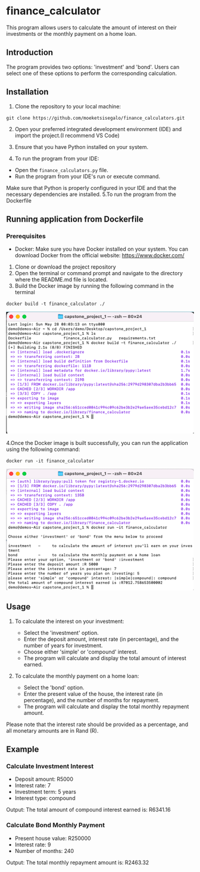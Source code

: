 # finance_calculator

This program allows users to calculate the amount of interest on their investments or the monthly payment on a home loan.

## Introduction

The program provides two options: 'investment' and 'bond'. Users can select one of these options to perform the corresponding calculation.

## Installation

1. Clone the repository to your local machine:
```
git clone https://github.com/moeketsisegalo/finance_calculators.git
```
2. Open your preferred integrated development environment (IDE) and import the project.(I recommend VS Code)

3. Ensure that you have Python installed on your system.
4. To run the program from your IDE:

* Open the `finance_calculators.py` file.
* Run the program from your IDE's run or execute command.

Make sure that Python is properly configured in your IDE and that the necessary dependencies are installed.
5.To run the program from the Dockerfile


## Running application from Dockerfile

### Prerequisites

- Docker: Make sure you have Docker installed on your system. You can download Docker from the official website: https://www.docker.com/

1. Clone or download the project repository
2. Open the terminal or command prompt and navigate to the directory where the README.md file is located.
3. Build the Docker image by running the following command in the terminal 
```
docker build -t finance_calculator ./
```

 ![Build App](Screenshots/build_app.png)


4.Once the Docker image is built successfully, you can run the application using the following command:
```
docker run -it finance_calculator
```

![Run App](Screenshots/run_app.png)



## Usage

1. To calculate the interest on your investment:
   - Select the 'investment' option.
   - Enter the deposit amount, interest rate (in percentage), and the number of years for investment.
   - Choose either 'simple' or 'compound' interest.
   - The program will calculate and display the total amount of interest earned.

2. To calculate the monthly payment on a home loan:
   - Select the 'bond' option.
   - Enter the present value of the house, the interest rate (in percentage), and the number of months for repayment.
   - The program will calculate and display the total monthly repayment amount.

Please note that the interest rate should be provided as a percentage, and all monetary amounts are in Rand (R).

## Example

### Calculate Investment Interest

- Deposit amount: R5000
- Interest rate: 7
- Investment term: 5 years
- Interest type: compound

Output:
The total amount of compound interest earned is: R6341.16

### Calculate Bond Monthly Payment

- Present house value: R250000
- Interest rate: 9
- Number of months: 240

Output:
The total monthly repayment amount is: R2463.32







